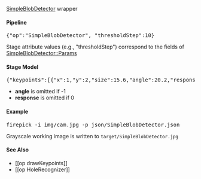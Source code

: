 [SimpleBlobDetector](http://docs.opencv.org/modules/features2d/doc/common_interfaces_of_feature_detectors.html#simpleblobdetector)  wrapper

#### Pipeline
<pre>{"op":"SimpleBlobDetector", "thresholdStep":10}</pre>
Stage attribute values (e.g., "thresholdStep") correspond to the fields of [SimpleBlobDetector::Params](http://docs.opencv.org/modules/features2d/doc/common_interfaces_of_feature_detectors.html#simpleblobdetector)

#### Stage Model
<pre>{"keypoints":[{"x":1,"y":2,"size":15.6,"angle":20.2,"response":1}]}</pre>
* **angle** is omitted if -1
* **response** is omitted if 0

#### Example
<pre>firepick -i img/cam.jpg -p json/SimpleBlobDetector.json</pre>
Grayscale working image is written to `target/SimpleBlobDetector.jpg`

#### See Also
* [[op drawKeypoints]]
* [[op HoleRecognizer]]
